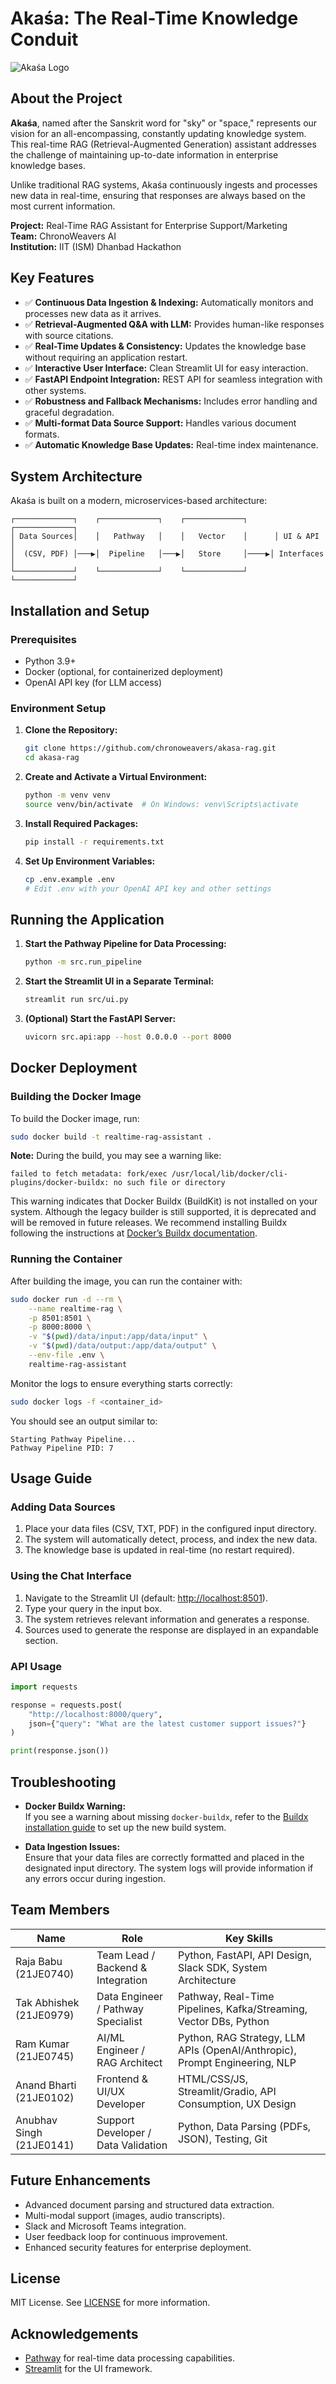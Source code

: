 
# Akaśa: The Real-Time Knowledge Conduit

![Akaśa Logo](assets/logo.png)

## About the Project

**Akaśa**, named after the Sanskrit word for "sky" or "space," represents our vision for an all-encompassing, constantly updating knowledge system. This real-time RAG (Retrieval-Augmented Generation) assistant addresses the challenge of maintaining up-to-date information in enterprise knowledge bases.

Unlike traditional RAG systems, Akaśa continuously ingests and processes new data in real-time, ensuring that responses are always based on the most current information.

**Project:** Real-Time RAG Assistant for Enterprise Support/Marketing  
**Team:** ChronoWeavers AI  
**Institution:** IIT (ISM) Dhanbad Hackathon

## Key Features

- ✅ **Continuous Data Ingestion & Indexing:** Automatically monitors and processes new data as it arrives.
- ✅ **Retrieval-Augmented Q&A with LLM:** Provides human-like responses with source citations.
- ✅ **Real-Time Updates & Consistency:** Updates the knowledge base without requiring an application restart.
- ✅ **Interactive User Interface:** Clean Streamlit UI for easy interaction.
- ✅ **FastAPI Endpoint Integration:** REST API for seamless integration with other systems.
- ✅ **Robustness and Fallback Mechanisms:** Includes error handling and graceful degradation.
- ✅ **Multi-format Data Source Support:** Handles various document formats.
- ✅ **Automatic Knowledge Base Updates:** Real-time index maintenance.

## System Architecture

Akaśa is built on a modern, microservices-based architecture:

```
┌─────────────┐    ┌─────────────┐    ┌─────────────┐      ┌─────────────┐
│ Data Sources│    │   Pathway   │    │   Vector    │      │ UI & API    │
│  (CSV, PDF) │───▶│  Pipeline   │───▶│   Store     │────▶│ Interfaces  │
└─────────────┘    └─────────────┘    └─────────────┘      └─────────────┘
```

## Installation and Setup

### Prerequisites

- Python 3.9+
- Docker (optional, for containerized deployment)
- OpenAI API key (for LLM access)

### Environment Setup

1. **Clone the Repository:**
   ```bash
   git clone https://github.com/chronoweavers/akasa-rag.git
   cd akasa-rag
   ```

2. **Create and Activate a Virtual Environment:**
   ```bash
   python -m venv venv
   source venv/bin/activate  # On Windows: venv\Scripts\activate
   ```

3. **Install Required Packages:**
   ```bash
   pip install -r requirements.txt
   ```

4. **Set Up Environment Variables:**
   ```bash
   cp .env.example .env
   # Edit .env with your OpenAI API key and other settings
   ```

## Running the Application

1. **Start the Pathway Pipeline for Data Processing:**
   ```bash
   python -m src.run_pipeline
   ```

2. **Start the Streamlit UI in a Separate Terminal:**
   ```bash
   streamlit run src/ui.py
   ```

3. **(Optional) Start the FastAPI Server:**
   ```bash
   uvicorn src.api:app --host 0.0.0.0 --port 8000
   ```

## Docker Deployment

### Building the Docker Image

To build the Docker image, run:

```bash
sudo docker build -t realtime-rag-assistant .
```

**Note:** During the build, you may see a warning like:  
```
failed to fetch metadata: fork/exec /usr/local/lib/docker/cli-plugins/docker-buildx: no such file or directory
```
This warning indicates that Docker Buildx (BuildKit) is not installed on your system. Although the legacy builder is still supported, it is deprecated and will be removed in future releases. We recommend installing Buildx following the instructions at [Docker’s Buildx documentation](https://docs.docker.com/go/buildx/).

### Running the Container

After building the image, you can run the container with:

```bash
sudo docker run -d --rm \
    --name realtime-rag \
    -p 8501:8501 \
    -p 8000:8000 \
    -v "$(pwd)/data/input:/app/data/input" \
    -v "$(pwd)/data/output:/app/data/output" \
    --env-file .env \
    realtime-rag-assistant
```

Monitor the logs to ensure everything starts correctly:

```bash
sudo docker logs -f <container_id>
```

You should see an output similar to:
```
Starting Pathway Pipeline...
Pathway Pipeline PID: 7
```

## Usage Guide

### Adding Data Sources

1. Place your data files (CSV, TXT, PDF) in the configured input directory.
2. The system will automatically detect, process, and index the new data.
3. The knowledge base is updated in real-time (no restart required).

### Using the Chat Interface

1. Navigate to the Streamlit UI (default: [http://localhost:8501](http://localhost:8501)).
2. Type your query in the input box.
3. The system retrieves relevant information and generates a response.
4. Sources used to generate the response are displayed in an expandable section.

### API Usage

```python
import requests

response = requests.post(
    "http://localhost:8000/query",
    json={"query": "What are the latest customer support issues?"}
)

print(response.json())
```

## Troubleshooting

- **Docker Buildx Warning:**  
  If you see a warning about missing `docker-buildx`, refer to the [Buildx installation guide](https://docs.docker.com/go/buildx/) to set up the new build system.
  
- **Data Ingestion Issues:**  
  Ensure that your data files are correctly formatted and placed in the designated input directory. The system logs will provide information if any errors occur during ingestion.

## Team Members

| Name                | Role                                | Key Skills                                                   |
|---------------------|-------------------------------------|--------------------------------------------------------------|
| Raja Babu (21JE0740)| Team Lead / Backend & Integration   | Python, FastAPI, API Design, Slack SDK, System Architecture    |
| Tak Abhishek (21JE0979)| Data Engineer / Pathway Specialist | Pathway, Real-Time Pipelines, Kafka/Streaming, Vector DBs, Python|
| Ram Kumar (21JE0745) | AI/ML Engineer / RAG Architect      | Python, RAG Strategy, LLM APIs (OpenAI/Anthropic), Prompt Engineering, NLP |
| Anand Bharti (21JE0102)| Frontend & UI/UX Developer          | HTML/CSS/JS, Streamlit/Gradio, API Consumption, UX Design         |
| Anubhav Singh (21JE0141)| Support Developer / Data Validation | Python, Data Parsing (PDFs, JSON), Testing, Git                    |

## Future Enhancements

- Advanced document parsing and structured data extraction.
- Multi-modal support (images, audio transcripts).
- Slack and Microsoft Teams integration.
- User feedback loop for continuous improvement.
- Enhanced security features for enterprise deployment.

## License

MIT License. See [LICENSE](LICENSE) for more information.

## Acknowledgements

- [Pathway](https://pathway.com/) for real-time data processing capabilities.
- [Streamlit](https://streamlit.io/) for the UI framework.

